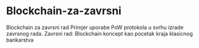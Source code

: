 # Blockchain-za-zavrsni
Blockchain za zavrsni rad
Primjer uporabe PoW protokola u svrhu izrade zavrsnog rada. 
Zavrsni rad: Blockchain koncept kao pocetak kraja klasicnog bankarstva
